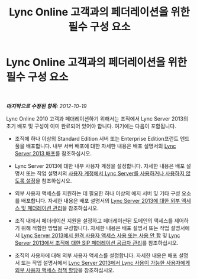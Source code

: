 ﻿---
title: Lync Online 고객과의 페더레이션을 위한 필수 구성 요소
TOCTitle: Lync Online 고객과의 페더레이션을 위한 필수 구성 요소
ms:assetid: f57d8f8a-2b1e-4186-a74f-1d7c6872bfdc
ms:mtpsurl: https://technet.microsoft.com/ko-kr/library/Hh202196(v=OCS.15)
ms:contentKeyID: 49305546
ms.date: 08/24/2015
mtps_version: v=OCS.15
ms.translationtype: HT
---

# Lync Online 고객과의 페더레이션을 위한 필수 구성 요소

 

_**마지막으로 수정된 항목:** 2012-10-19_

Lync Online 2010 고객과 페더레이션하기 위해서는 조직에서 Lync Server 2013의 초기 배포 및 구성이 이미 완료되어 있어야 합니다. 여기에는 다음이 포함됩니다.

  - 조직에 하나 이상의 Standard Edition 서버 또는 Enterprise Edition프런트 엔드 풀을 배포합니다. 내부 서버 배포에 대한 자세한 내용은 배포 설명서의 [Lync Server 2013 배포](lync-server-2013-deploying-lync-server.md)를 참조하십시오.

  - Lync Server 2013에 대한 내부 사용자 계정을 설정합니다. 자세한 내용은 배포 설명서 또는 작업 설명서의 [사용자 계정에서 Lync Server를 사용하거나 사용하지 않도록 설정](lync-server-2013-disable-or-re-enable-user-account-for-lync-server.md)을 참조하십시오.

  - 외부 사용자 액세스를 지원하는 데 필요한 하나 이상의 에지 서버 및 기타 구성 요소를 배포합니다. 자세한 내용은 배포 설명서의 [Lync Server 2013에 대한 외부 액세스 및 페더레이션 관리](lync-server-2013-managing-federation-and-external-access-to-lync-server-2013.md)을 참조하십시오.

  - 조직 내에서 페더레이션 지원을 설정하고 페더레이션된 도메인의 액세스를 제어하기 위해 적합한 방법을 구성합니다. 자세한 내용은 배포 설명서 또는 작업 설명서에서 [Lync Server 2013에서 원격 사용자 액세스 사용 또는 사용 안 함](lync-server-2013-enable-or-disable-remote-user-access.md) 및 [Lync Server 2013에서 조직에 대한 SIP 페더레이션 공급자 관리](lync-server-2013-manage-sip-federated-providers-for-your-organization.md)를 참조하십시오.

  - 조직의 사용자에 대해 외부 사용자 액세스를 설정합니다. 자세한 내용은 배포 설명서 또는 작업 설명서에서 [Lync Server 2013에서 Lync 사용이 가능한 사용자에게 외부 사용자 액세스 정책 할당](lync-server-2013-assign-an-external-user-access-policy-to-a-lync-enabled-user.md)을 참조하십시오.

